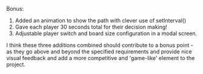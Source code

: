 Bonus:

1. Added an animation to show the path with clever use of setInterval()
2. Gave each player 30 seconds total for their decision making!
3. Adjustable player switch and board size configuration in a modal screen.

I think these three additions combined should contribute to a bonus point - as they go above and beyond the specified requirements and provide nice visual feedback and add a more competitive and 'game-like' element to the project.